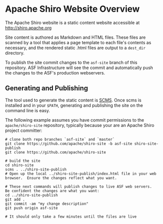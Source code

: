 # Apache Shiro Website Overview

The Apache Shiro website is a static content website accessible at http://shiro.apache.org

Site content is authored as Markdown and HTML files.  These files are scanned by a tool that applies a page template to each file's contents as necessary, and the rendered static .html files are output to a `dest_dir` directory.

To publish the site commit changes to the `asf-site` branch of this repository.  ASF Infrastructure will see the commit and automatically push the changes to the ASF's production webservers.

## Generating and Publishing

The tool used to generate the static content is [SCMS](https://github.com/lhazlewood/scms).  Once scms is installed and in your `$PATH`, generating and publishing the site on the command line is easy.
 
The following example assumes you have commit permissions to the `apache/shiro-site` repository, typically because your are an Apache Shiro project committer:
    
    # clone both repo branches `asf-site` and `master`
    git clone https://github.com/apache/shiro-site -b asf-site shiro-site-publish
    git clone https://github.com/apache/shiro-site
    
    # build the site
    cd shiro-site
    scms . ../shiro-site-publish
    # Open up the local ../shiro-site-publish/index.html file in your web browser.  Ensure the changes reflect what you want. 

    # These next commands will publish changes to live ASF web servers.  Be confident the changes are what you want:
    cd ../shiro-site-publish
    git add .
    git commit -am "my change description"
    git push origin asf-site
    
    # It should only take a few minutes until the files are live 



